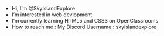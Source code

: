 - Hi, I’m @SkyIslandExplore
- I’m interested in web devlopment
- I’m currently learning HTML5 and CSS3 on OpenClassrooms
- How to reach me :
My Discord Username : skyislandexplore
